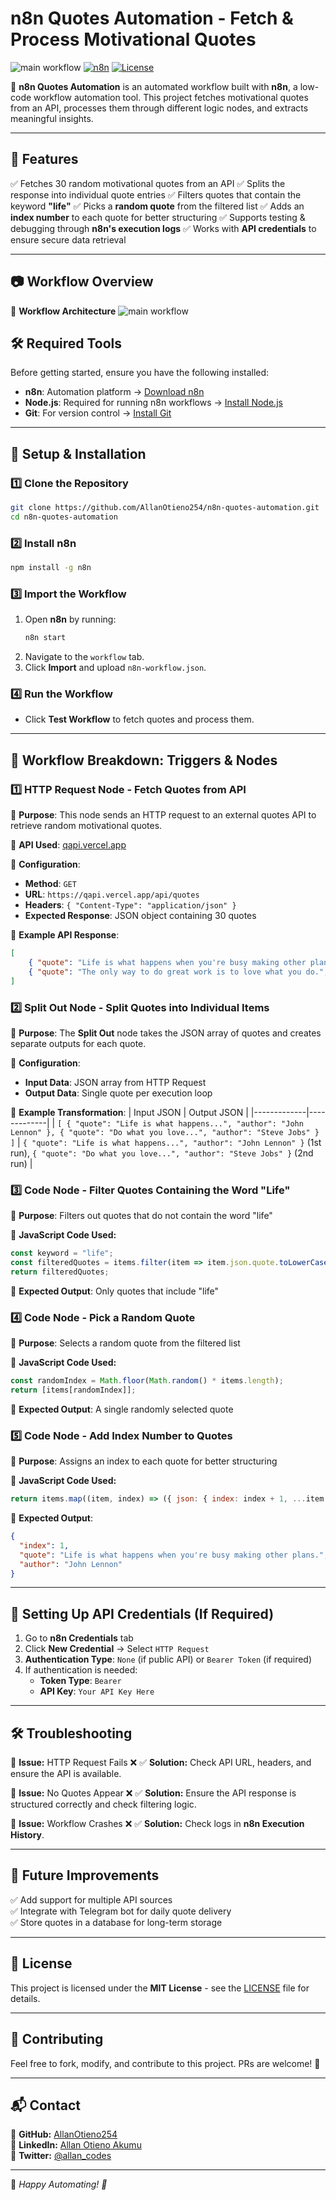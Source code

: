 # n8n Quotes Automation - Fetch & Process Motivational Quotes
![main workflow](https://github.com/user-attachments/assets/4e37ac04-1a3e-464c-be71-57fa42013d79)
[![n8n](https://img.shields.io/badge/n8n-Workflow-blue)](https://n8n.io/)
[![License](https://img.shields.io/github/license/AllanOtieno254/n8n-quotes-automation)](LICENSE)

🚀 **n8n Quotes Automation** is an automated workflow built with **n8n**, a low-code workflow automation tool. This project fetches motivational quotes from an API, processes them through different logic nodes, and extracts meaningful insights.

---

## 📌 Features

✅ Fetches 30 random motivational quotes from an API
✅ Splits the response into individual quote entries
✅ Filters quotes that contain the keyword **"life"**
✅ Picks a **random quote** from the filtered list
✅ Adds an **index number** to each quote for better structuring
✅ Supports testing & debugging through **n8n's execution logs**
✅ Works with **API credentials** to ensure secure data retrieval

---

## 📷 Workflow Overview

🔹 **Workflow Architecture**
![main workflow](https://github.com/user-attachments/assets/4e37ac04-1a3e-464c-be71-57fa42013d79)

## 🛠️ Required Tools

Before getting started, ensure you have the following installed:

- **n8n**: Automation platform → [Download n8n](https://n8n.io/)
- **Node.js**: Required for running n8n workflows → [Install Node.js](https://nodejs.org/)
- **Git**: For version control → [Install Git](https://git-scm.com/)

---

## 🚀 Setup & Installation

### 1️⃣ Clone the Repository
```bash
git clone https://github.com/AllanOtieno254/n8n-quotes-automation.git
cd n8n-quotes-automation
```

### 2️⃣ Install n8n
```bash
npm install -g n8n
```

### 3️⃣ Import the Workflow
1. Open **n8n** by running:
   ```bash
   n8n start
   ```
2. Navigate to the `workflow` tab.
3. Click **Import** and upload `n8n-workflow.json`.

### 4️⃣ Run the Workflow
- Click **Test Workflow** to fetch quotes and process them.

---

## 🔄 Workflow Breakdown: Triggers & Nodes

### **1️⃣ HTTP Request Node** - Fetch Quotes from API
🔹 **Purpose**: This node sends an HTTP request to an external quotes API to retrieve random motivational quotes.

🔹 **API Used**: [qapi.vercel.app](https://qapi.vercel.app/api/quotes)

🔹 **Configuration**:
- **Method**: `GET`
- **URL**: `https://qapi.vercel.app/api/quotes`
- **Headers**: `{ "Content-Type": "application/json" }`
- **Expected Response**: JSON object containing 30 quotes

🔹 **Example API Response**:
```json
[
    { "quote": "Life is what happens when you're busy making other plans.", "author": "John Lennon" },
    { "quote": "The only way to do great work is to love what you do.", "author": "Steve Jobs" }
]
```

### **2️⃣ Split Out Node** - Split Quotes into Individual Items
🔹 **Purpose**: The **Split Out** node takes the JSON array of quotes and creates separate outputs for each quote.

🔹 **Configuration**:
- **Input Data**: JSON array from HTTP Request
- **Output Data**: Single quote per execution loop

🔹 **Example Transformation**:
| Input JSON  | Output JSON  |
|-------------|-------------|
| `[ { "quote": "Life is what happens...", "author": "John Lennon" }, { "quote": "Do what you love...", "author": "Steve Jobs" } ]` | `{ "quote": "Life is what happens...", "author": "John Lennon" }` (1st run), `{ "quote": "Do what you love...", "author": "Steve Jobs" }` (2nd run) |


### **3️⃣ Code Node** - Filter Quotes Containing the Word "Life"
🔹 **Purpose**: Filters out quotes that do not contain the word "life"

🔹 **JavaScript Code Used:**
```javascript
const keyword = "life";
const filteredQuotes = items.filter(item => item.json.quote.toLowerCase().includes(keyword));
return filteredQuotes;
```

🔹 **Expected Output**: Only quotes that include "life"

### **4️⃣ Code Node** - Pick a Random Quote
🔹 **Purpose**: Selects a random quote from the filtered list

🔹 **JavaScript Code Used:**
```javascript
const randomIndex = Math.floor(Math.random() * items.length);
return [items[randomIndex]];
```

🔹 **Expected Output**: A single randomly selected quote

### **5️⃣ Code Node** - Add Index Number to Quotes
🔹 **Purpose**: Assigns an index to each quote for better structuring

🔹 **JavaScript Code Used:**
```javascript
return items.map((item, index) => ({ json: { index: index + 1, ...item.json }}));
```

🔹 **Expected Output**:
```json
{
  "index": 1,
  "quote": "Life is what happens when you're busy making other plans.",
  "author": "John Lennon"
}
```

---

## 🔐 Setting Up API Credentials (If Required)
1. Go to **n8n Credentials** tab
2. Click **New Credential** → Select `HTTP Request`
3. **Authentication Type**: `None` (if public API) or `Bearer Token` (if required)
4. If authentication is needed:
   - **Token Type**: `Bearer`
   - **API Key**: `Your API Key Here`

---

## 🛠️ Troubleshooting

🔴 **Issue:** HTTP Request Fails ❌
✅ **Solution:** Check API URL, headers, and ensure the API is available.

🔴 **Issue:** No Quotes Appear ❌
✅ **Solution:** Ensure the API response is structured correctly and check filtering logic.

🔴 **Issue:** Workflow Crashes ❌
✅ **Solution:** Check logs in **n8n Execution History**.

---

## 🎯 Future Improvements
✅ Add support for multiple API sources  
✅ Integrate with Telegram bot for daily quote delivery  
✅ Store quotes in a database for long-term storage  

---

## 📜 License
This project is licensed under the **MIT License** - see the [LICENSE](LICENSE) file for details.

---

## 🤝 Contributing
Feel free to fork, modify, and contribute to this project. PRs are welcome! 🎉

---

## 📬 Contact

🔹 **GitHub:** [AllanOtieno254](https://github.com/AllanOtieno254)  
🔹 **LinkedIn:** [Allan Otieno Akumu](https://www.linkedin.com/in/allan-otieno-akumu/)  
🔹 **Twitter:** [@allan_codes](https://twitter.com/allan_codes)  

---

🔹 _Happy Automating! 🚀_

